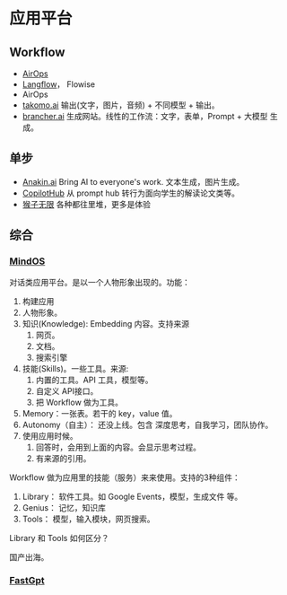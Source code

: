 # 应用平台
## Workflow
* [AirOps](https://www.airops.com/)
* [Langflow](https://github.com/logspace-ai/langflow)， Flowise
* AirOps
* [takomo.ai](https://takomo.ai/) 输出(文字，图片，音频) + 不同模型 + 输出。
* [brancher.ai](https://www.brancher.ai/) 生成网站。线性的工作流：文字，表单，Prompt + 大模型 生成。

## 单步
* [Anakin.ai](https://anakin.ai/) Bring AI to everyone's work. 文本生成，图片生成。
* [CopilotHub](https://app.copilothub.ai/copilots) 从 prompt hub 转行为面向学生的解读论文类等。
* [猴子无限](https://frame.infmonkeys.com/) 各种都往里堆，更多是体验

## 综合
### [MindOS](https://mindos.com/)
对话类应用平台。是以一个人物形象出现的。功能：
1. 构建应用
  1. 人物形象。
  2. 知识(Knowledge): Embedding 内容。支持来源
     1. 网页。
     2. 文档。
     3. 搜索引擎
  3. 技能(Skills)。一些工具。来源:
     1. 内置的工具。API 工具，模型等。
     2. 自定义 API接口。
     3. 把 Workflow 做为工具。
  4. Memory：一张表。若干的 key，value 值。
  5. Autonomy（自主）： 还没上线。包含 深度思考，自我学习，团队协作。
2. 使用应用时候。
   1. 回答时，会用到上面的内容。会显示思考过程。
   2. 有来源的引用。

Workflow 做为应用里的技能（服务）来来使用。支持的3种组件：
1. Library： 软件工具。如 Google Events，模型，生成文件 等。
2. Genius： 记忆，知识库
3. Tools： 模型，输入模块，网页搜索。

Library 和 Tools 如何区分？

国产出海。

### [FastGpt](https://fastgpt.run/)